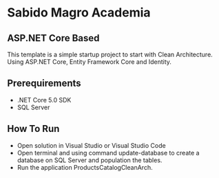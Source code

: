 # Sabido Magro Academia 

## ASP.NET Core Based 

This template is a simple startup project to start with Clean Architecture. Using ASP.NET Core, Entity Framework Core and Identity.

## Prerequirements

* .NET Core 5.0 SDK
* SQL Server

## How To Run

* Open solution in Visual Studio or Visual Studio Code
* Open terminal and using command update-database to create a database on SQL Server and population the tables.
* Run the application ProductsCatalogCleanArch.

